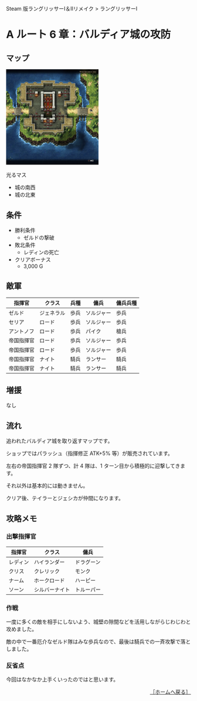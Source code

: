 Steam 版ラングリッサーⅠ＆Ⅱリメイク > ラングリッサーⅠ

# A ルート 6 章：バルディア城の攻防

## マップ

<div>
  <img src="../images/Chapter6A/Map6A.jpg" width="50%">
</div>

光るマス
- 城の南西
- 城の北東

## 条件

- 勝利条件
    - ゼルドの撃破
- 敗北条件
    - レディンの死亡
- クリアボーナス
    - 3,000 G

## 敵軍

|指揮官|クラス|兵種|傭兵|傭兵兵種|
|---|---|---|---|---|
|ゼルド|ジェネラル|歩兵|ソルジャー|歩兵|
|セリア|ロード|歩兵|ソルジャー|歩兵|
|アントノフ|ロード|歩兵|パイク|槍兵|
|帝国指揮官|ロード|歩兵|ソルジャー|歩兵|
|帝国指揮官|ロード|歩兵|ソルジャー|歩兵|
|帝国指揮官|ナイト|騎兵|ランサー|騎兵|
|帝国指揮官|ナイト|騎兵|ランサー|騎兵|

## 増援

なし

## 流れ

追われたバルディア城を取り返すマップです。

ショップではパラッシュ（指揮修正 ATK+5% 等）が販売されています。

左右の帝国指揮官 2 隊ずつ、計 4 隊は、1 ターン目から積極的に迎撃してきます。

それ以外は基本的には動きません。

クリア後、テイラーとジェシカが仲間になります。

## 攻略メモ

### 出撃指揮官

|指揮官|クラス|傭兵|
|---|---|---|
|レディン|ハイランダー|ドラグーン|
|クリス|クレリック|モンク|
|ナーム|ホークロード|ハーピー|
|ソーン|シルバーナイト|トルーパー|

### 作戦

一度に多くの敵を相手にしないよう、城壁の隙間などを活用しながらじわじわと攻めました。

敵の中で一番厄介なゼルド隊はみな歩兵なので、最後は騎兵での一斉攻撃で落としました。

### 反省点

今回はなかなか上手くいったのではと思います。

<div align="right">
  <a href="../README.md">［ホームへ戻る］</a>
</div>
